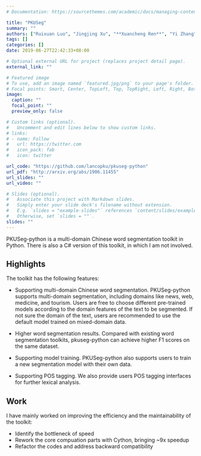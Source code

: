 ```yaml
---
# Documentation: https://sourcethemes.com/academic/docs/managing-content/

title: "PKUSeg"
summary: ""
authors: ["Ruixuan Luo", "Jingjing Xu", "**Xuancheng Ren**", "Yi Zhang", "Bingzhen Wei", "Xu Sun"]
tags: []
categories: []
date: 2019-06-27T22:42:33+08:00

# Optional external URL for project (replaces project detail page).
external_link: ""

# Featured image
# To use, add an image named `featured.jpg/png` to your page's folder.
# Focal points: Smart, Center, TopLeft, Top, TopRight, Left, Right, BottomLeft, Bottom, BottomRight.
image:
  caption: ""
  focal_point: ""
  preview_only: false

# Custom links (optional).
#   Uncomment and edit lines below to show custom links.
# links:
# - name: Follow
#   url: https://twitter.com
#   icon_pack: fab
#   icon: twitter

url_code: "https://github.com/lancopku/pkuseg-python"
url_pdf: "http://arxiv.org/abs/1906.11455"
url_slides: ""
url_video: ""

# Slides (optional).
#   Associate this project with Markdown slides.
#   Simply enter your slide deck's filename without extension.
#   E.g. `slides = "example-slides"` references `content/slides/example-slides.md`.
#   Otherwise, set `slides = ""`.
slides: ""
---
```


PKUSeg-python is a multi-domain Chinese word segmentation toolkit in Python. There is also a C# version of this toolkit, in which I am not involved.

## Highlights

The toolkit has the following features:

- Supporting multi-domain Chinese word segmentation. PKUSeg-python supports multi-domain segmentation, including domains like news, web, medicine, and tourism. Users are free to choose different pre-trained models according to the domain features of the text to be segmented. If not sure the domain of the text, users are recommended to use the default model trained on mixed-domain data.

- Higher word segmentation results. Compared with existing word segmentation toolkits, pkuseg-python can achieve higher F1 scores on the same dataset.

- Supporting model training. PKUSeg-python  also supports users to train a new segmentation model with their own data.

- Supporting POS tagging. We also provide users POS tagging interfaces for further lexical analysis. 

## Work

I have mainly worked on improving the efficiency and the maintainability of the toolkit:
- Identify the bottleneck of speed
- Rework the core compuation parts with Cython, bringing ~9x speedup
- Refactor the codes and address backward compatibility
